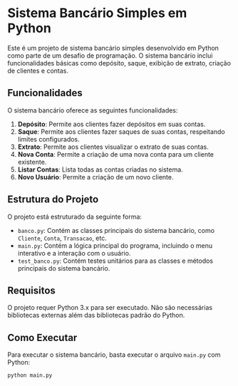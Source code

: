 # Sistema Bancário Simples em Python

Este é um projeto de sistema bancário simples desenvolvido em Python como parte de um desafio de programação. O sistema bancário inclui funcionalidades básicas como depósito, saque, exibição de extrato, criação de clientes e contas.

## Funcionalidades

O sistema bancário oferece as seguintes funcionalidades:

1. **Depósito**: Permite aos clientes fazer depósitos em suas contas.
2. **Saque**: Permite aos clientes fazer saques de suas contas, respeitando limites configurados.
3. **Extrato**: Permite aos clientes visualizar o extrato de suas contas.
4. **Nova Conta**: Permite a criação de uma nova conta para um cliente existente.
5. **Listar Contas**: Lista todas as contas criadas no sistema.
6. **Novo Usuário**: Permite a criação de um novo cliente.

## Estrutura do Projeto

O projeto está estruturado da seguinte forma:

- `banco.py`: Contém as classes principais do sistema bancário, como `Cliente`, `Conta`, `Transacao`, etc.
- `main.py`: Contém a lógica principal do programa, incluindo o menu interativo e a interação com o usuário.
- `test_banco.py`: Contém testes unitários para as classes e métodos principais do sistema bancário.

## Requisitos

O projeto requer Python 3.x para ser executado. Não são necessárias bibliotecas externas além das bibliotecas padrão do Python.

## Como Executar

Para executar o sistema bancário, basta executar o arquivo `main.py` com Python:

```bash
python main.py
